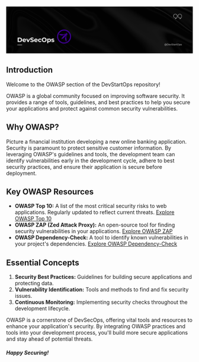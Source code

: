 ![OWASP](header_1.png)

## Introduction

Welcome to the OWASP section of the DevStartOps repository!

OWASP is a global community focused on improving software security. It provides a range of tools, guidelines, and best practices to help you secure your applications and protect against common security vulnerabilities.

## Why OWASP?

Picture a financial institution developing a new online banking application. Security is paramount to protect sensitive customer information. By leveraging OWASP's guidelines and tools, the development team can identify vulnerabilities early in the development cycle, adhere to best security practices, and ensure their application is secure before deployment.

## Key OWASP Resources

- **OWASP Top 10:** A list of the most critical security risks to web applications. Regularly updated to reflect current threats. [Explore OWASP Top 10](https://owasp.org/www-project-top-ten/)
- **OWASP ZAP (Zed Attack Proxy):** An open-source tool for finding security vulnerabilities in your applications. [Explore OWASP ZAP](https://www.zaproxy.org/)
- **OWASP Dependency-Check:** A tool to identify known vulnerabilities in your project's dependencies. [Explore OWASP Dependency-Check](https://owasp.org/www-project-dependency-check/)

## Essential Concepts

1. **Security Best Practices:** Guidelines for building secure applications and protecting data.
2. **Vulnerability Identification:** Tools and methods to find and fix security issues.
3. **Continuous Monitoring:** Implementing security checks throughout the development lifecycle. 

OWASP is a cornerstone of DevSecOps, offering vital tools and resources to enhance your application's security. By integrating OWASP practices and tools into your development process, you'll build more secure applications and stay ahead of potential threats.

##### **Happy Securing!**
